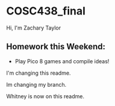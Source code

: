 # COSC438_final

Hi, I'm Zachary Taylor

## Homework this Weekend: 
- Play Pico 8 games and compile ideas! 

I'm changing this readme. 

Im changing my branch. 

Whitney is now on this readme. 
